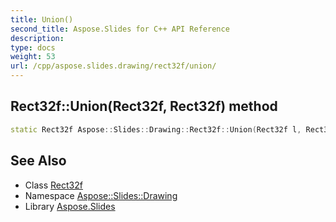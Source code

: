 ```yaml
---
title: Union()
second_title: Aspose.Slides for C++ API Reference
description: 
type: docs
weight: 53
url: /cpp/aspose.slides.drawing/rect32f/union/
---
```

## Rect32f::Union(Rect32f, Rect32f) method




```cpp
static Rect32f Aspose::Slides::Drawing::Rect32f::Union(Rect32f l, Rect32f r)
```

## See Also

* Class [Rect32f](./)
* Namespace [Aspose::Slides::Drawing](../)
* Library [Aspose.Slides](../../)